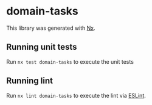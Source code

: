 # domain-tasks

This library was generated with [Nx](https://nx.dev).

## Running unit tests

Run `nx test domain-tasks` to execute the unit tests

## Running lint

Run `nx lint domain-tasks` to execute the lint via [ESLint](https://eslint.org/).
